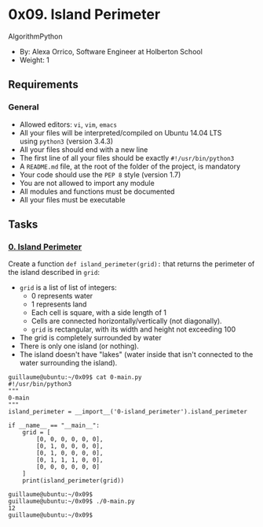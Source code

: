 0x09. Island Perimeter
======================

AlgorithmPython

-   By: Alexa Orrico, Software Engineer at Holberton School
-   Weight: 1

Requirements
------------

### General

-   Allowed editors: `vi`, `vim`, `emacs`
-   All your files will be interpreted/compiled on Ubuntu 14.04 LTS using `python3` (version 3.4.3)
-   All your files should end with a new line
-   The first line of all your files should be exactly `#!/usr/bin/python3`
-   A `README.md` file, at the root of the folder of the project, is mandatory
-   Your code should use the `PEP 8` style (version 1.7)
-   You are not allowed to import any module
-   All modules and functions must be documented
-   All your files must be executable

Tasks
-----

### [0\. Island Perimeter](../0-island_perimeter.py)

Create a function `def island_perimeter(grid):` that returns the perimeter of the island described in `grid`:

-   `grid` is a list of list of integers:
    -   0 represents water
    -   1 represents land
    -   Each cell is square, with a side length of 1
    -   Cells are connected horizontally/vertically (not diagonally).
    -   `grid` is rectangular, with its width and height not exceeding 100
-   The grid is completely surrounded by water
-   There is only one island (or nothing).
-   The island doesn't have "lakes" (water inside that isn't connected to the water surrounding the island).

```
guillaume@ubuntu:~/0x09$ cat 0-main.py
#!/usr/bin/python3
"""
0-main
"""
island_perimeter = __import__('0-island_perimeter').island_perimeter

if __name__ == "__main__":
    grid = [
        [0, 0, 0, 0, 0, 0],
        [0, 1, 0, 0, 0, 0],
        [0, 1, 0, 0, 0, 0],
        [0, 1, 1, 1, 0, 0],
        [0, 0, 0, 0, 0, 0]
    ]
    print(island_perimeter(grid))

guillaume@ubuntu:~/0x09$
guillaume@ubuntu:~/0x09$ ./0-main.py
12
guillaume@ubuntu:~/0x09$

```
